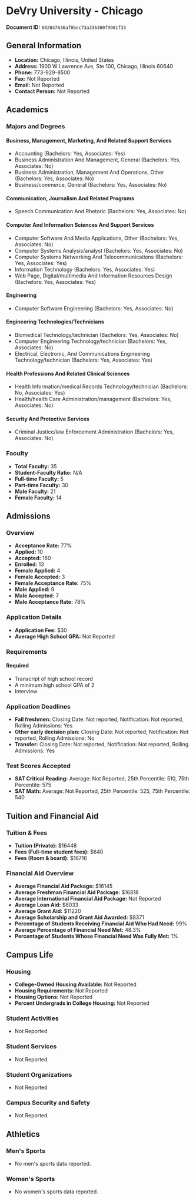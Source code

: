 # DeVry University - Chicago

**Document ID:** `082847636af0bec73a336300f9901f33`

## General Information

- **Location:** Chicago, Illinois, United States
- **Address:** 1900 W Lawrence Ave, Ste 100, Chicago, Illinois 60640
- **Phone:** 773-929-8500
- **Fax:** Not Reported
- **Email:** Not Reported
- **Contact Person:** Not Reported

## Academics

### Majors and Degrees

#### Business, Management, Marketing, And Related Support Services

- Accounting (Bachelors: Yes, Associates: Yes)
- Business Administration And Management, General (Bachelors: Yes, Associates: No)
- Business Administration, Management And Operations, Other (Bachelors: Yes, Associates: No)
- Business/commerce, General (Bachelors: Yes, Associates: No)

#### Communication, Journalism And Related Programs

- Speech Communication And Rhetoric (Bachelors: Yes, Associates: No)

#### Computer And Information Sciences And Support Services

- Computer Software And Media Applications, Other (Bachelors: Yes, Associates: No)
- Computer Systems Analysis/analyst (Bachelors: Yes, Associates: No)
- Computer Systems Networking And Telecommunications (Bachelors: Yes, Associates: Yes)
- Information Technology (Bachelors: Yes, Associates: Yes)
- Web Page, Digital/multimedia And Information Resources Design (Bachelors: Yes, Associates: Yes)

#### Engineering

- Computer Software Engineering (Bachelors: Yes, Associates: No)

#### Engineering Technologies/Technicians

- Biomedical Technology/technician (Bachelors: Yes, Associates: No)
- Computer Engineering Technology/technician (Bachelors: Yes, Associates: No)
- Electrical, Electronic, And Communications Engineering Technology/technician (Bachelors: Yes, Associates: Yes)

#### Health Professions And Related Clinical Sciences

- Health Information/medical Records Technology/technician (Bachelors: No, Associates: Yes)
- Health/health Care Administration/management (Bachelors: Yes, Associates: No)

#### Security And Protective Services

- Criminal Justice/law Enforcement Administration (Bachelors: Yes, Associates: No)

### Faculty

- **Total Faculty:** 35
- **Student-Faculty Ratio:** N/A
- **Full-time Faculty:** 5
- **Part-time Faculty:** 30
- **Male Faculty:** 21
- **Female Faculty:** 14

## Admissions

### Overview

- **Acceptance Rate:** 77%
- **Applied:** 10
- **Accepted:** 160
- **Enrolled:** 13
- **Female Applied:** 4
- **Female Accepted:** 3
- **Female Acceptance Rate:** 75%
- **Male Applied:** 9
- **Male Accepted:** 7
- **Male Acceptance Rate:** 78%

### Application Details

- **Application Fee:** $30
- **Average High School GPA:** Not Reported

### Requirements

#### Required

- Transcript of high school record
- A minimum high school GPA of 2
- Interview

### Application Deadlines

- **Fall freshmen:** Closing Date: Not reported, Notification: Not reported, Rolling Admissions: Yes
- **Other early decision plan:** Closing Date: Not reported, Notification: Not reported, Rolling Admissions: No
- **Transfer:** Closing Date: Not reported, Notification: Not reported, Rolling Admissions: Yes

### Test Scores Accepted

- **SAT Critical Reading:** Average: Not Reported, 25th Percentile: 510, 75th Percentile: 575
- **SAT Math:** Average: Not Reported, 25th Percentile: 525, 75th Percentile: 540

## Tuition and Financial Aid

### Tuition & Fees

- **Tuition (Private):** $16448
- **Fees (Full-time student fees):** $640
- **Fees (Room & board):** $16716

### Financial Aid Overview

- **Average Financial Aid Package:** $16145
- **Average Freshman Financial Aid Package:** $16818
- **Average International Financial Aid Package:** Not Reported
- **Average Loan Aid:** $8033
- **Average Grant Aid:** $11220
- **Average Scholarship and Grant Aid Awarded:** $8371
- **Percentage of Students Receiving Financial Aid Who Had Need:** 99%
- **Average Percentage of Financial Need Met:** 48.3%
- **Percentage of Students Whose Financial Need Was Fully Met:** 1%

## Campus Life

### Housing

- **College-Owned Housing Available:** Not Reported
- **Housing Requirements:** Not Reported
- **Housing Options:** Not Reported
- **Percent Undergrads in College Housing:** Not Reported

### Student Activities

- Not Reported

### Student Services

- Not Reported

### Student Organizations

- Not Reported

### Campus Security and Safety

- Not Reported

## Athletics

### Men's Sports

- No men's sports data reported.

### Women's Sports

- No women's sports data reported.
